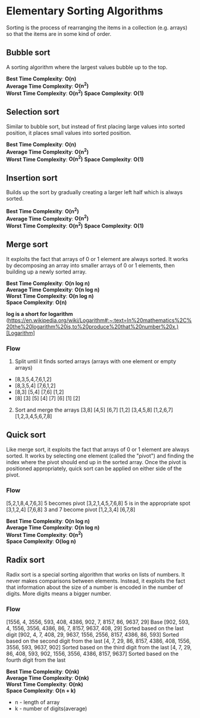 # Elementary Sorting Algorithms
Sorting is the process of rearranging the items in a collection (e.g. arrays) so that the items are in some kind of order.

## Bubble sort
A sorting algorithm where the largest values bubble up to the top.

**Best Time Complexity**: **O(n)**  
**Average Time Complexity**: **O(n<sup>2</sup>)**  
**Worst Time Complexity**: **O(n<sup>2</sup>)**
**Space Complexity**: **O(1)**

## Selection sort
Similar to bubble sort, but instead of first placing large values into sorted position, it places small values into sorted position.

**Best Time Complexity**: **O(n)**  
**Average Time Complexity**: **O(n<sup>2</sup>)**  
**Worst Time Complexity**: **O(n<sup>2</sup>)**
**Space Complexity**: **O(1)**

## Insertion sort
Builds up the sort by gradually creating a larger left half which is always sorted.

**Best Time Complexity**: **O(n<sup>2</sup>)**  
**Average Time Complexity**: **O(n<sup>2</sup>)**  
**Worst Time Complexity**: **O(n<sup>2</sup>)**
**Space Complexity**: **O(1)**

## Merge sort
It exploits the fact that arrays of 0 or 1 element are always sorted. It works by decomposing an array into smaller arrays of 0 or 1 elements, then building up a newly sorted array.

**Best Time Complexity**: **O(n log n)**  
**Average Time Complexity**: **O(n log n)**  
**Worst Time Complexity**: **O(n log n)**  
**Space Complexity**: **O(n)**

**log is a short for logarithm**
(https://en.wikipedia.org/wiki/Logarithm#:~:text=In%20mathematics%2C%20the%20logarithm%20is,to%20produce%20that%20number%20x.)[Logarithm]

### Flow
1. Split until it finds sorted arrays (arrays with one element or empty arrays)
- [8,3,5,4,7,6,1,2]
- [8,3,5,4] [7,6,1,2]
- [8,3] [5,4] [7,6] [1,2]
- [8] [3] [5] [4] [7] [6] [1] [2]
2. Sort and merge the arrays 
[3,8] [4,5] [6,7] [1,2]
[3,4,5,8] [1,2,6,7]
[1,2,3,4,5,6,7,8]

## Quick sort
Like merge sort, it exploits the fact that arrays of 0 or 1 element are always sorted. It works by selecting one element (called the "pivot") and finding the index where the pivot should end up in the sorted array. Once the pivot is positioned appropriately, quick sort can be applied on either side of the pivot.

### Flow
[5,2,1,8,4,7,6,3] 5 becomes pivot
[3,2,1,4,5,7,6,8] 5 is in the appropriate spot
[3,1,2,4] [7,6,8] 3 and 7 become pivot
[1,2,3,4] [6,7,8]

**Best Time Complexity**: **O(n log n)**  
**Average Time Complexity**: **O(n log n)**  
**Worst Time Complexity**: **O(n<sup>2</sup>)**  
**Space Complexity**: **O(log n)**

## Radix sort
Radix sort is a special sorting algorithm that works on lists of numbers. It never makes comparisons between elements. Instead, it exploits the fact that information about the size of a number is encoded in the number of digits. More digits means a bigger number.

### Flow
[1556, 4, 3556, 593, 408, 4386, 902, 7, 8157, 86, 9637, 29] Base
[902, 593, 4, 1556, 3556, 4386, 86, 7, 8157, 9637, 408, 29] Sorted based on the last digit
[902, 4, 7, 408, 29, 9637, 1556, 2556, 8157, 4386, 86, 593] Sorted based on the second digit from the last
[4, 7, 29, 86, 8157, 4386, 408, 1556, 3556, 593, 9637, 902] Sorted based on the third digit from the last
[4, 7, 29, 86, 408, 593, 902, 1556, 3556, 4386, 8157, 9637] Sorted based on the fourth digit from the last

**Best Time Complexity**: **O(nk)**  
**Average Time Complexity**: **O(nk)**  
**Worst Time Complexity**: **O(nk)**  
**Space Complexity**: **O(n + k)**  

- n - length of array
- k - number of digits(average) 